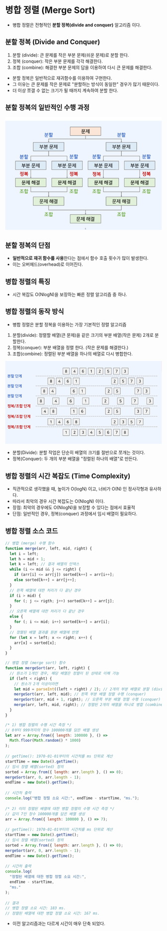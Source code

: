 # 병합 정렬 (Merge Sort)

- 병합 정렬은 전형적인 **분할 정복(divide and conquer)** 알고리즘 이다.

## 분할 정복 (Divide and Conquer)

1. 분할 (divide): 큰 문제를 작은 부분 문제(쉬운 문제)로 분할 한다.
2. 정복 (conquer): 작은 부분 문제를 각각 해결한다.
3. 조합 (combine): 해결한 부분 문제의 답을 이용하여 다시 큰 문제를 해결한다.

- 분할 정복은 일반적으로 재귀함수를 이용하여 구현한다.
- 그 이유는 큰 문제를 작은 문제로 "분할하는 방식이 동일한" 경우가 많기 때문이다.
- 더 이상 쪼갤 수 없는 크기가 될 때까지 계속하여 분할 한다.

## 분할 정복의 일반적인 수행 과정

![분할 정복의 일반적인 수행 과정](./병합_정렬.png)

## 분할 정복의 단점

- **일반적으로 재귀 함수를 사용**한다는 점에서 함수 호출 횟수가 많이 발생한다.
- 이는 오버헤드(overhead)로 이어진다.

## 병합 정렬의 특징

- 시간 복잡도 O(NlogN)을 보장하는 빠른 정렬 알고리즘 중 하나.

## 병합 정렬의 동작 방식

- 병합 정렬은 분할 정복을 이용하는 가장 기본적인 정렬 알고리즘

1. 분할(divide): 정렬할 배열(큰 문제)을 같은 크기의 부분 배열(작은 문제) 2개로 분할한다.
2. 정복(conquer): 부분 배열을 정렬 한다. (작은 문제를 해결한다.)
3. 조합(combine): 정렬된 부분 배열을 하나의 배열로 다시 병합한다.

![동작 방식](./병합_정렬_2.png)

- 분할(Divide): 분할 작업은 단순히 배열의 크기를 절반으로 쪼개는 것이다.
- 정복(Conquer): 두 개의 부분 배열을 "정렬된 하나의 배열"로 만든다.

## 병합 정렬의 시간 복잡도 (Time Complexity)

- 직관적으로 생각했을 때, 높이가 O(logN) 이고, 너비가 O(N) 인 정사각형과 유사하다.
- 따라서 최악의 경우 시간 복잡도는 O(NlogN) 이다.
- 장점: 최악의 경우에도 O(NlogN)을 보장할 수 있다는 점에서 효율적
- 단점: 일반적인 경우, 정복(conquer) 과정에서 임시 배열이 필요하다.

## 병합 정렬 소스 코드

```js
// 병합 (merge) 수행 함수
function merge(arr, left, mid, right) {
  let i = left;
  let h = mid + 1;
  let k = left; // 결과 배열의 인덱스
  while (i <= mid && j <= right) {
    if (arr[i] <= arr[j]) sorted[k++] = arr[i++];
    else sorted[k++] = arr[j++];
  }
  // 왼쪽 배열에 대한 처리가 다 끝난 경우
  if (i > mid) {
    for (; j <= rigth; j++) sorted[k++] = arr[j];
  }
  // 오른쪽 배열에 대한 처리가 다 끝난 경우
  else {
    for (; i <= mid; i++) sorted[k++] = arr[i];
  }
  // 정렬된 배열 결과를 원본 배열에 반영
  for (let x = left; x <= right; x++) {
    arr[x] = sorted[x];
  }
}
```

```js
// 병합 정렬 (merge sort) 함수
function mergeSort(arr, left, right) {
  // 원소가 1개인 경우, 해당 배열은 정렬이 된 상태로 이해 가능
  if (left < right) {
    // 원소가 2개 이상이라면
    let mid = parseInt((left + right) / 2); // 2개의 부분 배열로 분할 (divide)
    mergeSort(arr, left, mid); // 왼쪽 부분 배열 정렬 수행 (conquer)
    mergeSort(arr, mid + 1, right); // 오른쪽 부분 배열 정렬 수행 (conquer)
    merge(arr, left, mid, right); // 정렬된 2개의 배열을 하나로 병합 (combine)
  }
}
```

```js
/* 1) 병합 정렬의 수행 시간 측정 */
// 0부터 999까지의 정수 100000개를 담은 배열 생성
let arr = Array.from({ length: 100000 }, () =>
  Math.floor(Math.random() * 1000)
);

// getTime(): 1970-01-01부터의 시간차를 ms 단위로 계산
startTime = new Date().getTime();
// 임시 정렬 배열(sorted) 정의
sorted = Array.from({ length: arr.length }, () => 0);
mergeSort(arr, 0, arr.length - 1);
endTime = new Date().getTime();

// 시간차 출력
console.log("병합 정렬 소요 시간:", endTime - startTime, "ms.");

/* 2) 이미 정렬된 배열에 대한 병합 정렬의 수행 시간 측정 */
// 값이 7인 정수 100000개를 담은 배열 생성
arr = Array.from({ length: 100000 }, () => 7);

// getTime(): 1970-01-01부터의 시간차를 ms 단위로 계산
startTime = new Date().getTime();
// 임시 정렬 배열(sorted) 정의
sorted = Array.from({ length: arr.length }, () => 0);
mergeSort(arr, 0, arr.length - 1);
endTime = new Date().getTime();

// 시간차 출력
console.log(
  "정렬된 배열에 대한 병합 정렬 소요 시간:",
  endTime - startTime,
  "ms."
);

// 결과
// 병합 정렬 소요 시간: 183 ms.
// 정렬된 배열에 대한 병합 정렬 소요 시간: 167 ms.
```

- 이전 알고리즘과는 다르게 시간이 매우 단축 되었다.

